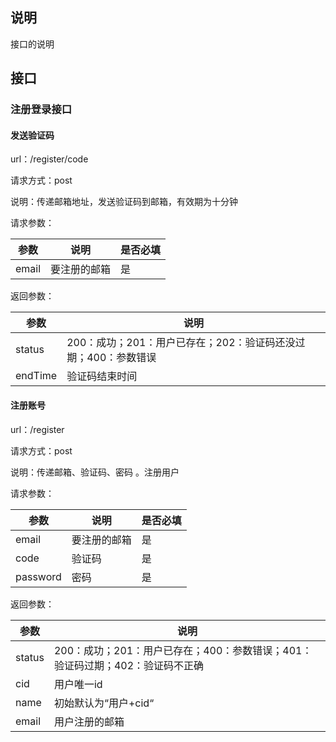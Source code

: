 ## 说明

接口的说明

## 接口

### 注册登录接口

#### 发送验证码

url：/register/code

请求方式：post

说明：传递邮箱地址，发送验证码到邮箱，有效期为十分钟

请求参数：

| 参数  | 说明         | 是否必填 |
| ----- | ------------ | -------- |
| email | 要注册的邮箱 | 是       |

返回参数：

| 参数    | 说明                                                         |
| ------- | ------------------------------------------------------------ |
| status  | 200：成功；201：用户已存在；202：验证码还没过期；400：参数错误 |
| endTime | 验证码结束时间                                               |

#### 注册账号

url：/register

请求方式：post

说明：传递邮箱、验证码、密码 。注册用户

请求参数：

| 参数     | 说明         | 是否必填 |
| -------- | ------------ | -------- |
| email    | 要注册的邮箱 | 是       |
| code     | 验证码       | 是       |
| password | 密码         | 是       |

返回参数：

| 参数   | 说明                                                         |
| ------ | ------------------------------------------------------------ |
| status | 200：成功；201：用户已存在；400：参数错误；401：验证码过期；402：验证码不正确 |
| cid    | 用户唯一id                                                   |
| name   | 初始默认为“用户+cid“                                         |
| email  | 用户注册的邮箱                                               |

#### 




